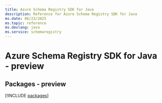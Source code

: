 ```yaml
---
title: Azure Schema Registry SDK for Java
description: Reference for Azure Schema Registry SDK for Java
ms.date: 06/23/2025
ms.topic: reference
ms.devlang: java
ms.service: schemaregistry
---
```

# Azure Schema Registry SDK for Java - preview
## Packages - preview
[!INCLUDE [packages](schema-registry-index.md)]